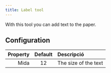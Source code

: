 ```yaml
---
title: Label tool
---
```


With this tool you can add text to the paper.

## Configuration

| Property | Default | Descripció           |
| -------: | :-----: | :------------------- |
|     Mida |    12   | The size of the text |
